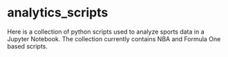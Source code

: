 # analytics_scripts

Here is a collection of python scripts used to analyze sports data in a Jupyter Notebook. The collection currently contains NBA and Formula One based scripts.
